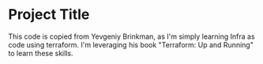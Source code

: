 # Project Title
This code is copied from Yevgeniy Brinkman, as I'm simply learning Infra as code
using terraform. I'm leveraging his book "Terraform: Up and Running" to learn
these skills.

